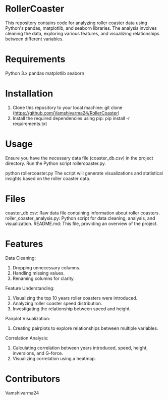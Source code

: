 # RollerCoaster
This repository contains code for analyzing roller coaster data using Python's pandas, matplotlib, and seaborn libraries. The analysis involves cleaning the data, exploring various features, and visualizing relationships between different variables.

# Requirements
  Python 3.x
  pandas
  matplotlib
  seaborn

# Installation
1) Clone this repository to your local machine:
  git clone (https://github.com/Vamshivarma24/RollerCoaster)
2) Install the required dependencies using pip:
  pip install -r requirements.txt

# Usage
Ensure you have the necessary data file (coaster_db.csv) in the project directory.
Run the Python script rollercoaster.py.

python rollercoaster.py
The script will generate visualizations and statistical insights based on the roller coaster data.

# Files
coaster_db.csv: Raw data file containing information about roller coasters.
roller_coaster_analysis.py: Python script for data cleaning, analysis, and visualization.
README.md: This file, providing an overview of the project.

# Features
Data Cleaning:
  1) Dropping unnecessary columns.
  2) Handling missing values.
  3) Renaming columns for clarity.

Feature Understanding:
  1) Visualizing the top 10 years roller coasters were introduced.
  2) Analyzing roller coaster speed distribution.
  3) Investigating the relationship between speed and height.

Pairplot Visualization:
  1) Creating pairplots to explore relationships between multiple variables.

Correlation Analysis:
  1) Calculating correlation between years introduced, speed, height, inversions, and G-force.
  2) Visualizing correlation using a heatmap.

# Contributors
Vamshivarma24
